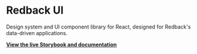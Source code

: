 # Redback UI
Design system and UI component library for React, designed for Redback's data-driven applications.

**[View the live Storybook and documentation](https://redback-operations.github.io/redback-ui/)**
